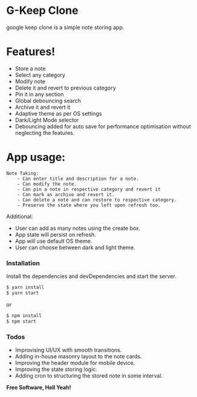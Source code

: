 # G-Keep Clone

google keep clone is a simple note storing app.

# Features!

  - Store a note
  - Select any category
  - Modify note
  - Delete it and revert to previous category
  - Pin it in any section
  - Global debouncing search
  - Archive it and revert it
  - Adaptive theme as per OS settings
  - Dark/Light Mode selector
  - Debouncing added for auto save for performance optimisation without neglecting the features.

# App usage:
    Note Taking:
        - Can enter title and description for a note.
        - Can modify the note.
        - Can pin a note in respective category and revert it
        - Can mark as archive and revert it.
        - Can delete a note and can restore to respective category.
        - Preserve the state where you left upon refresh too.


Additional:
  - User can add as many notes using the create box.
  - App state will persist on refresh.
  - App will use default OS theme.
  - User can choose between dark and light theme.

### Installation
Install the dependencies and devDependencies and start the server.

```sh
$ yarn install
$ yarn start
```
or
```sh
$ npm install
$ npm start
```

### Todos

 - Improvising UI/UX with smooth transitions.
 - Adding in-house masonry layout to the note cards.
 - Improving the header module for mobile device.
 - Improving the state storing logic.
 - Adding cron to structuring the stored note in some interval.


**Free Software, Hell Yeah!**
